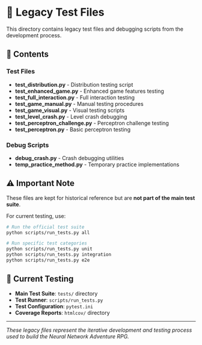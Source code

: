 # 🧪 Legacy Test Files

This directory contains legacy test files and debugging scripts from the development process.

## 📁 Contents

### Test Files
- **test_distribution.py** - Distribution testing script
- **test_enhanced_game.py** - Enhanced game features testing
- **test_full_interaction.py** - Full interaction testing
- **test_game_manual.py** - Manual testing procedures
- **test_game_visual.py** - Visual testing scripts
- **test_level_crash.py** - Level crash debugging
- **test_perceptron_challenge.py** - Perceptron challenge testing
- **test_perceptron.py** - Basic perceptron testing

### Debug Scripts
- **debug_crash.py** - Crash debugging utilities
- **temp_practice_method.py** - Temporary practice implementations

## ⚠️ Important Note

These files are kept for historical reference but are **not part of the main test suite**. 

For current testing, use:
```bash
# Run the official test suite
python scripts/run_tests.py all

# Run specific test categories
python scripts/run_tests.py unit
python scripts/run_tests.py integration
python scripts/run_tests.py e2e
```

## 🔗 Current Testing

- **Main Test Suite**: `tests/` directory
- **Test Runner**: `scripts/run_tests.py`
- **Test Configuration**: `pytest.ini`
- **Coverage Reports**: `htmlcov/` directory

---

*These legacy files represent the iterative development and testing process used to build the Neural Network Adventure RPG.*